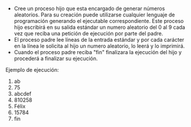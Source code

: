 - Cree un proceso hijo que esta encargado de generar números aleatorios. Para su creación puede utilizarse cualquier lenguaje de programación generando el ejecutable correspondiente. Este proceso hijo escribirá en su salida estándar un numero aleatorio del 0 al 9 cada vez que reciba una petición de ejecución por parte del padre.
- El proceso padre lee líneas de la entrada estándar y por cada carácter en la línea le solicita al hijo un numero aleatorio, lo leerá y lo imprimirá.
- Cuando el proceso padre reciba "fin" finalizara la ejecución del hijo y procederá a finalizar su ejecución.

Ejemplo de ejecución:

1. ab
2. 75
3. abcdef
4. 810258
5. Félix
6. 15784
7. fin